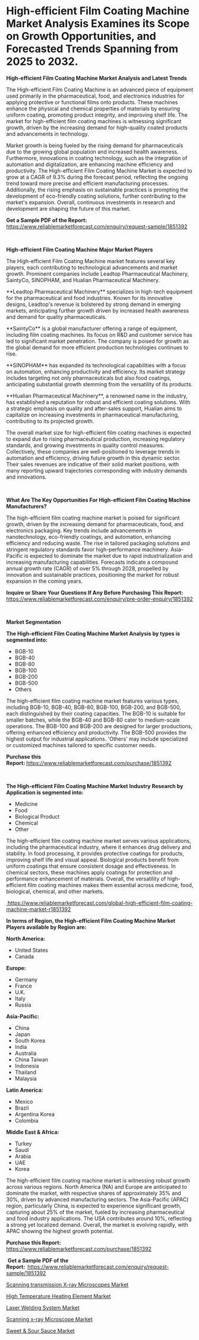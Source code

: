 <p><h1>High-efficient Film Coating Machine Market Analysis Examines its Scope on Growth Opportunities, and Forecasted Trends Spanning from 2025 to 2032.</h1></p><p><strong>High-efficient Film Coating Machine Market Analysis and Latest Trends</strong></p>
<p><p>The High-efficient Film Coating Machine is an advanced piece of equipment used primarily in the pharmaceutical, food, and electronics industries for applying protective or functional films onto products. These machines enhance the physical and chemical properties of materials by ensuring uniform coating, promoting product integrity, and improving shelf life. The market for high-efficient film coating machines is witnessing significant growth, driven by the increasing demand for high-quality coated products and advancements in technology.</p><p>Market growth is being fueled by the rising demand for pharmaceuticals due to the growing global population and increased health awareness. Furthermore, innovations in coating technology, such as the integration of automation and digitalization, are enhancing machine efficiency and productivity. The High-efficient Film Coating Machine Market is expected to grow at a CAGR of 9.3% during the forecast period, reflecting the ongoing trend toward more precise and efficient manufacturing processes. Additionally, the rising emphasis on sustainable practices is prompting the development of eco-friendly coating solutions, further contributing to the market's expansion. Overall, continuous investments in research and development are shaping the future of this market.</p></p>
<p><strong>Get a Sample PDF of the Report:&nbsp;</strong> <a href="https://www.reliablemarketforecast.com/enquiry/request-sample/1851392?utm_campaign=1875&utm_medium=2&utm_source=Github&utm_content=ia&utm_term=07012025&utm_id=high-efficient-film-coating-machine">https://www.reliablemarketforecast.com/enquiry/request-sample/1851392</a></p>
<p>&nbsp;</p>
<p><strong>High-efficient Film Coating Machine Major Market Players</strong></p>
<p><p>The High-efficient Film Coating Machine market features several key players, each contributing to technological advancements and market growth. Prominent companies include Leadtop Pharmaceutical Machinery, SaintyCo, SINOPHAM, and Hualian Pharmaceutical Machinery.</p><p>**Leadtop Pharmaceutical Machinery** specializes in high-tech equipment for the pharmaceutical and food industries. Known for its innovative designs, Leadtop's revenue is bolstered by strong demand in emerging markets, anticipating further growth driven by increased health awareness and demand for quality pharmaceuticals.</p><p>**SaintyCo** is a global manufacturer offering a range of equipment, including film coating machines. Its focus on R&D and customer service has led to significant market penetration. The company is poised for growth as the global demand for more efficient production technologies continues to rise.</p><p>**SINOPHAM** has expanded its technological capabilities with a focus on automation, enhancing productivity and efficiency. Its market strategy includes targeting not only pharmaceuticals but also food coatings, anticipating substantial growth stemming from the versatility of its products.</p><p>**Hualian Pharmaceutical Machinery**, a renowned name in the industry, has established a reputation for robust and efficient coating solutions. With a strategic emphasis on quality and after-sales support, Hualian aims to capitalize on increasing investments in pharmaceutical manufacturing, contributing to its projected growth.</p><p>The overall market size for high-efficient film coating machines is expected to expand due to rising pharmaceutical production, increasing regulatory standards, and growing investments in quality control measures. Collectively, these companies are well-positioned to leverage trends in automation and efficiency, driving future growth in this dynamic sector. Their sales revenues are indicative of their solid market positions, with many reporting upward trajectories corresponding with industry demands and innovations.</p></p>
<p>&nbsp;</p>
<p><strong>What Are The Key Opportunities For High-efficient Film Coating Machine Manufacturers?</strong></p>
<p><p>The high-efficient film coating machine market is poised for significant growth, driven by the increasing demand for pharmaceuticals, food, and electronics packaging. Key trends include advancements in nanotechnology, eco-friendly coatings, and automation, enhancing efficiency and reducing waste. The rise in tailored packaging solutions and stringent regulatory standards favor high-performance machinery. Asia-Pacific is expected to dominate the market due to rapid industrialization and increasing manufacturing capabilities. Forecasts indicate a compound annual growth rate (CAGR) of over 5% through 2028, propelled by innovation and sustainable practices, positioning the market for robust expansion in the coming years.</p></p>
<p><strong>Inquire or Share Your Questions If Any Before Purchasing This Report:</strong> <a href="https://www.reliablemarketforecast.com/enquiry/pre-order-enquiry/1851392?utm_campaign=1875&utm_medium=2&utm_source=Github&utm_content=ia&utm_term=07012025&utm_id=high-efficient-film-coating-machine">https://www.reliablemarketforecast.com/enquiry/pre-order-enquiry/1851392</a></p>
<p>&nbsp;</p>
<p><strong>Market Segmentation</strong></p>
<p><strong>The High-efficient Film Coating Machine Market Analysis by types is segmented into:</strong></p>
<p><ul><li>BGB-10</li><li>BGB-40</li><li>BGB-80</li><li>BGB-100</li><li>BGB-200</li><li>BGB-500</li><li>Others</li></ul></p>
<p><p>The high-efficient film coating machine market features various types, including BGB-10, BGB-40, BGB-80, BGB-100, BGB-200, and BGB-500, each distinguished by their coating capacities. The BGB-10 is suitable for smaller batches, while the BGB-40 and BGB-80 cater to medium-scale operations. The BGB-100 and BGB-200 are designed for larger productions, offering enhanced efficiency and productivity. The BGB-500 provides the highest output for industrial applications. 'Others' may include specialized or customized machines tailored to specific customer needs.</p></p>
<p><strong>Purchase this Report:&nbsp;</strong><a href="https://www.reliablemarketforecast.com/purchase/1851392?utm_campaign=1875&utm_medium=2&utm_source=Github&utm_content=ia&utm_term=07012025&utm_id=high-efficient-film-coating-machine">https://www.reliablemarketforecast.com/purchase/1851392</a></p>
<p>&nbsp;</p>
<p><strong>The High-efficient Film Coating Machine Market Industry Research by Application is segmented into:</strong></p>
<p><ul><li>Medicine</li><li>Food</li><li>Biological Product</li><li>Chemical</li><li>Other</li></ul></p>
<p><p>The high-efficient film coating machine market serves various applications, including the pharmaceutical industry, where it enhances drug delivery and stability. In food processing, it provides protective coatings for products, improving shelf life and visual appeal. Biological products benefit from uniform coatings that ensure consistent dosage and effectiveness. In chemical sectors, these machines apply coatings for protection and performance enhancement of materials. Overall, the versatility of high-efficient film coating machines makes them essential across medicine, food, biological, chemical, and other markets.</p></p>
<p><a href="https://www.reliablemarketforecast.com/global-high-efficient-film-coating-machine-market-r1851392?utm_campaign=1875&utm_medium=2&utm_source=Github&utm_content=ia&utm_term=07012025&utm_id=high-efficient-film-coating-machine">&nbsp;https://www.reliablemarketforecast.com/global-high-efficient-film-coating-machine-market-r1851392</a></p>
<p><strong>In terms of Region, the High-efficient Film Coating Machine Market Players available by Region are:</strong></p>
<p>
    <p> <strong> North America: </strong>
        <ul>
            <li>United States</li>
            <li>Canada</li>
        </ul>
        </p> 
    <p> <strong> Europe: </strong>
        <ul>
            <li>Germany</li>
            <li>France</li>
            <li>U.K.</li>
            <li>Italy</li>
            <li>Russia</li>
        </ul>
        </p> 
    <p> <strong> Asia-Pacific: </strong>
        <ul>
            <li>China</li>
            <li>Japan</li>
            <li>South Korea</li>
            <li>India</li>
            <li>Australia</li>
            <li>China Taiwan</li>
            <li>Indonesia</li>
            <li>Thailand</li>
            <li>Malaysia</li>
        </ul>
        </p> 
    <p> <strong> Latin America: </strong>
        <ul>
            <li>Mexico</li>
            <li>Brazil</li>
            <li>Argentina Korea</li>
            <li>Colombia</li>
        </ul>
        </p> 
    <p> <strong> Middle East & Africa: </strong>
        <ul>
            <li>Turkey</li>
            <li>Saudi</li>
            <li>Arabia</li>
            <li>UAE</li>
            <li>Korea</li>
        </ul>
    </p>
    </p>
<p><p>The high-efficient film coating machine market is witnessing robust growth across various regions. North America (NA) and Europe are anticipated to dominate the market, with respective shares of approximately 35% and 30%, driven by advanced manufacturing sectors. The Asia-Pacific (APAC) region, particularly China, is expected to experience significant growth, capturing about 25% of the market, fueled by increasing pharmaceutical and food industry applications. The USA contributes around 10%, reflecting a strong yet localized demand. Overall, the market is evolving rapidly, with APAC showing the highest growth potential.</p></p>
<p><strong>Purchase this Report: </strong><a href="https://www.reliablemarketforecast.com/purchase/1851392?utm_campaign=1875&utm_medium=2&utm_source=Github&utm_content=ia&utm_term=07012025&utm_id=high-efficient-film-coating-machine">https://www.reliablemarketforecast.com/purchase/1851392</a></p>
<p>&nbsp;<strong>Get a Sample PDF of the Report:&nbsp;&nbsp;</strong><a href="https://www.reliablemarketforecast.com/enquiry/request-sample/1851392?utm_campaign=1875&utm_medium=2&utm_source=Github&utm_content=ia&utm_term=07012025&utm_id=high-efficient-film-coating-machine">https://www.reliablemarketforecast.com/enquiry/request-sample/1851392</a></p>
<p><strong></strong></p>
<p><p><a href="https://www.linkedin.com/pulse/scanning-transmission-x-ray-microscopes-market-outlook-anticipated-3p2sf?utm_campaign=1875&utm_medium=2&utm_source=Github&utm_content=ia&utm_term=07012025&utm_id=high-efficient-film-coating-machine">Scanning transmission X-ray Microscopes Market</a></p><p><a href="https://www.linkedin.com/pulse/high-temperature-heating-element-demand-sales-growth-forecasts-v1bje?utm_campaign=1875&utm_medium=2&utm_source=Github&utm_content=ia&utm_term=07012025&utm_id=high-efficient-film-coating-machine">High Temperature Heating Element Market</a></p><p><a href="https://www.linkedin.com/pulse/laser-welding-system-market-insights-cover-both-historical-gbjfc?utm_campaign=1875&utm_medium=2&utm_source=Github&utm_content=ia&utm_term=07012025&utm_id=high-efficient-film-coating-machine">Laser Welding System Market</a></p><p><a href="https://www.linkedin.com/pulse/scanning-x-ray-microscope-market-research-report-exploring-3mwcc?utm_campaign=1875&utm_medium=2&utm_source=Github&utm_content=ia&utm_term=07012025&utm_id=high-efficient-film-coating-machine">Scanning x-ray Microscope Market</a></p><p><a href="https://www.linkedin.com/pulse/comprehend-sweet-sour-sauce-market-size-growing-cagr-147-comprehensive-x6xhf?utm_campaign=1875&utm_medium=2&utm_source=Github&utm_content=ia&utm_term=07012025&utm_id=high-efficient-film-coating-machine">Sweet & Sour Sauce Market</a></p></p>